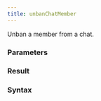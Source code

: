 ```yaml
---
title: unbanChatMember
---
```


Unban a member from a chat.


### Parameters 



### Result 



### Syntax





